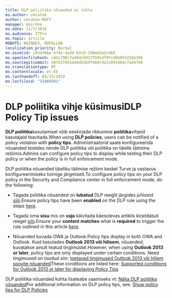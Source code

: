 ```yaml
---
title: DLP poliitika nõuanded ei tööta
ms.author: cmcatee
author: cmcatee-MSFT
manager: mnirkhe
ms.date: 11/7/2018
ms.audience: ITPro
ms.topic: article
ROBOTS: NOINDEX, NOFOLLOW
localization_priority: Normal
ms.assetid: c03d30be-474a-4a34-b3c0-240eb2a2c466
ms.openlocfilehash: cddc790c7ad64cb917fb91df9fcdb60fd22bb306
ms.sourcegitcommit: e87b3f691444db3b9f460c9a3109146dc7ad4f80
ms.translationtype: MT
ms.contentlocale: et-EE
ms.lasthandoff: 04/15/2019
ms.locfileid: "31869591"
---
```

# <a name="dlp-policy-tip-issues"></a><span data-ttu-id="8dec5-102">DLP poliitika vihje küsimusi</span><span class="sxs-lookup"><span data-stu-id="8dec5-102">DLP Policy Tip issues</span></span>

<span data-ttu-id="8dec5-103">**DLP poliitika**kasutamisel võib eeskirjade rikkumine **poliitika**vihjeid kasutajaid teavitada.</span><span class="sxs-lookup"><span data-stu-id="8dec5-103">When using **DLP policies**, users can be notified of a policy violation with **policy tips**.</span></span> <span data-ttu-id="8dec5-104">Administraatorid saate konfigureerida nõuanded testides nende DLP poliitika või poliitika on täielik täitmine režiimis.</span><span class="sxs-lookup"><span data-stu-id="8dec5-104">Admins can configure policy tips to display while testing their DLP policy or when the policy is in full enforcement mode.</span></span> 
  
<span data-ttu-id="8dec5-105">DLP poliitika nõuanded täieliku täitmise režiimi keskel Turve ja vastavus konfigureerimiseks toimige järgmiselt.</span><span class="sxs-lookup"><span data-stu-id="8dec5-105">To configure policy tips on your DLP policy in the Security and Compliance center in full enforcement mode, do the following:</span></span>
  
- <span data-ttu-id="8dec5-106">Tagada poliitika nõuanded on **lubatud** DLP reeglit järgides juhiseid [siin](https://docs.microsoft.com/office365/securitycompliance/use-notifications-and-policy-tips).</span><span class="sxs-lookup"><span data-stu-id="8dec5-106">Ensure policy tips have been **enabled** on the DLP rule using the steps [here](https://docs.microsoft.com/office365/securitycompliance/use-notifications-and-policy-tips).</span></span>
    
- <span data-ttu-id="8dec5-107">Tagada oma **sisu** mis on **vaja** käivitada käesolevas artiklis kirjeldatud reegel [siin](https://docs.microsoft.com/office365/securitycompliance/what-the-sensitive-information-types-look-for).</span><span class="sxs-lookup"><span data-stu-id="8dec5-107">Ensure your **content matches** what is **required** to trigger the rule outlined in this article [here](https://docs.microsoft.com/office365/securitycompliance/what-the-sensitive-information-types-look-for).</span></span>
    
- <span data-ttu-id="8dec5-108">Nõuanded kuvada OWA ja Outlook.</span><span class="sxs-lookup"><span data-stu-id="8dec5-108">Policy tips display in both OWA and Outlook.</span></span> <span data-ttu-id="8dec5-109">Kuid kasutades **Outlook 2013 või hilisem**, nõuanded, kuvatakse ainult teatud tingimustel.</span><span class="sxs-lookup"><span data-stu-id="8dec5-109">However, when using **Outlook 2013 or later**, policy tips are only displayed under certain conditions.</span></span> <span data-ttu-id="8dec5-110">Need tingimused on toodud siin: [toetavad tingimused Outlook 2013 või hiljem soovite nõuanded](https://docs.microsoft.com/office365/securitycompliance/use-notifications-and-policy-tips#outlook-2013-and-later-supports-showing-policy-tips-for-only-some-conditions)</span><span class="sxs-lookup"><span data-stu-id="8dec5-110">These conditions are listed here: [Supported conditions for Outlook 2013 or later for displaying Policy Tips](https://docs.microsoft.com/office365/securitycompliance/use-notifications-and-policy-tips#outlook-2013-and-later-supports-showing-policy-tips-for-only-some-conditions)</span></span>
    
<span data-ttu-id="8dec5-111">DLP poliitika nõuanded kohta lisateabe saamiseks vt: [Näita DLP poliitika nõuanded](https://docs.microsoft.com/office365/securitycompliance/use-notifications-and-policy-tips)</span><span class="sxs-lookup"><span data-stu-id="8dec5-111">For additional information on DLP policy tips, see: [Show policy tips for DLP Policies](https://docs.microsoft.com/office365/securitycompliance/use-notifications-and-policy-tips)</span></span>
  

